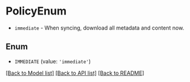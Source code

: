 # PolicyEnum

* `immediate` - When syncing, download all metadata and content now.

## Enum

* `IMMEDIATE` (value: `'immediate'`)

[[Back to Model list]](../README.md#documentation-for-models) [[Back to API list]](../README.md#documentation-for-api-endpoints) [[Back to README]](../README.md)


